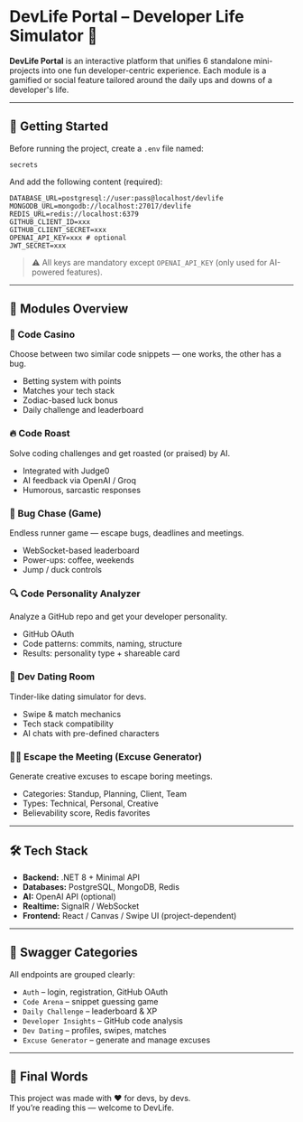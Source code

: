 # DevLife Portal – Developer Life Simulator 🧪

**DevLife Portal** is an interactive platform that unifies 6 standalone mini-projects into one fun developer-centric experience. Each module is a gamified or social feature tailored around the daily ups and downs of a developer's life.

---

## 🚀 Getting Started

Before running the project, create a `.env` file named:

```
secrets
```

And add the following content (required):

```env
DATABASE_URL=postgresql://user:pass@localhost/devlife
MONGODB_URL=mongodb://localhost:27017/devlife
REDIS_URL=redis://localhost:6379
GITHUB_CLIENT_ID=xxx
GITHUB_CLIENT_SECRET=xxx
OPENAI_API_KEY=xxx # optional
JWT_SECRET=xxx
```

> ⚠️ All keys are mandatory except `OPENAI_API_KEY` (only used for AI-powered features).

---

## 🧩 Modules Overview

### 🎰 Code Casino
Choose between two similar code snippets — one works, the other has a bug.
- Betting system with points
- Matches your tech stack
- Zodiac-based luck bonus
- Daily challenge and leaderboard

### 🔥 Code Roast
Solve coding challenges and get roasted (or praised) by AI.
- Integrated with Judge0
- AI feedback via OpenAI / Groq
- Humorous, sarcastic responses

### 🏃 Bug Chase (Game)
Endless runner game — escape bugs, deadlines and meetings.
- WebSocket-based leaderboard
- Power-ups: coffee, weekends
- Jump / duck controls

### 🔍 Code Personality Analyzer
Analyze a GitHub repo and get your developer personality.
- GitHub OAuth
- Code patterns: commits, naming, structure
- Results: personality type + shareable card

### 💑 Dev Dating Room
Tinder-like dating simulator for devs.
- Swipe & match mechanics
- Tech stack compatibility
- AI chats with pre-defined characters

### 🏃‍♂️ Escape the Meeting (Excuse Generator)
Generate creative excuses to escape boring meetings.
- Categories: Standup, Planning, Client, Team
- Types: Technical, Personal, Creative
- Believability score, Redis favorites

---

## 🛠️ Tech Stack

- **Backend:** .NET 8 + Minimal API
- **Databases:** PostgreSQL, MongoDB, Redis
- **AI:** OpenAI API (optional)
- **Realtime:** SignalR / WebSocket
- **Frontend:** React / Canvas / Swipe UI (project-dependent)

---

## 📘 Swagger Categories

All endpoints are grouped clearly:
- `Auth` – login, registration, GitHub OAuth
- `Code Arena` – snippet guessing game
- `Daily Challenge` – leaderboard & XP
- `Developer Insights` – GitHub code analysis
- `Dev Dating` – profiles, swipes, matches
- `Excuse Generator` – generate and manage excuses

---

## 🤝 Final Words

This project was made with ❤️ for devs, by devs.  
If you’re reading this — welcome to DevLife.